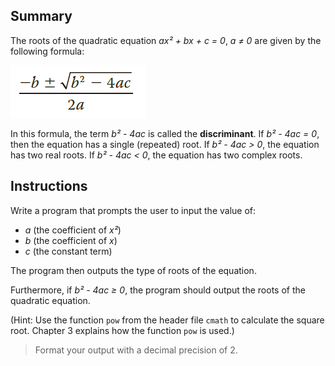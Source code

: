 ## Summary

The roots of the quadratic equation *ax&#178; + bx + c = 0*, *a &#8800; 0* are given by the following formula:

![Quadratic Formula](../assets/4-7.png)

In this formula, the term *b&#178; - 4ac* is called the **discriminant**. If *b&#178; - 4ac = 0*, then the equation has a single (repeated) root. If *b&#178; - 4ac > 0*, the equation has two real roots. If *b&#178; - 4ac < 0*, the equation has two complex roots. 

## Instructions

Write a program that prompts the user to input the value of:
* *a* (the coefficient of *x&#178;*)
* *b* (the coefficient of *x*)
* *c* (the constant term)

The program then outputs the type of roots of the equation. 

Furthermore, if *b&#178; - 4ac &#8805; 0*, the program should output the roots of the quadratic equation. 

(Hint: Use the function `pow` from the header file `cmath` to calculate the square root. Chapter 3 explains how the function `pow` is used.)

>Format your output with a decimal precision of 2. 
